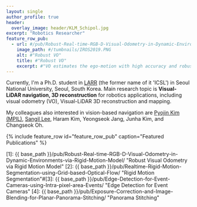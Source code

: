 ```yaml
---
layout: single
author_profile: true
header:
  overlay_image: header/KLM_Schipol.jpg
excerpt: "Robotics Researcher"
feature_row_pub:
  - url: #/pub/Robust-Real-time-RGB-D-Visual-Odometry-in-Dynamic-Environments-via-Rigid-Motion-Model/
    image_path: #/tumbnails/IROS2019.PNG
    alt: #"Robust VO"
    title: #"Robust VO"
    excerpt: #"VO estimates the ego-motion with high accuracy and robustly in dynamic environments."
---
```

Currently, I'm a Ph.D. student in <a href="https://larr.snu.ac.kr/" target="_blank">LARR</a> (the former name of it 'ICSL') in Seoul National University, Seoul, South Korea. Main research topic is **Visual-LiDAR navigation, 3D reconstruction** for robotics applications, including visual odometry (VO), Visual-LiDAR 3D reconstruction and mapping.

My colleagues also interested in vision-based navigation are <a href="https://mpil.sookmyung.ac.kr/" target="_blank">Pyojin Kim (MPIL)</a>, <a href="http://sangillee.com" target="_blank">Sangil Lee</a>, Haram Kim, Yeongseok Jang, Junha Kim, and Changseok Oh.

{% include feature_row id="feature_row_pub" caption="Featured Publications" %}

[1]: {{ base_path }}/pub/Robust-Real-time-RGB-D-Visual-Odometry-in-Dynamic-Environments-via-Rigid-Motion-Model/ "Robust Visual Odometry via Rigid Motion Model"
[2]: {{ base_path }}/pub/Realtime-Rigid-Motion-Segmentation-using-Grid-based-Optical-Flow/ "Rigid Motion Segmentation"#[3]: {{ base_path }}/pub/Edge-Detection-for-Event-Cameras-using-Intra-pixel-area-Events/ "Edge Detection for Event Cameras"
[4]: {{ base_path }}/pub/Exposure-Correction-and-Image-Blending-for-Planar-Panorama-Stitching/ "Panorama Stitching"
